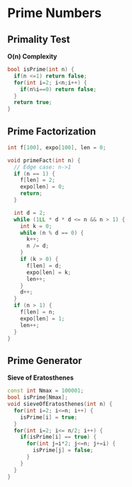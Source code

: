 # Prime Numbers

## Primality Test

**O(n) Complexity**

```cpp
bool isPrime(int n) {
  if(n <=1) return false;
  for(int i=2; i<n;i++) {
    if(n%i==0) return false;
  }
  return true;
}
```

## Prime Factorization

```cpp
int f[100], expo[100], len = 0;

void primeFact(int n) {
  // Edge case: n->1
  if (n == 1) {
    f[len] = 2;
    expo[len] = 0;
    return;
  }

  int d = 2;
  while (1LL * d * d <= n && n > 1) {
    int k = 0;
    while (n % d == 0) {
      k++;
      n /= d;
    }
    if (k > 0) {
      f[len] = d;
      expo[len] = k;
      len++;
    }
    d++;
  }
  if (n > 1) {
    f[len] = n;
    expo[len] = 1;
    len++;
  }
}
```

## Prime Generator

**Sieve of Eratosthenes**

```cpp
const int Nmax = 100001;
bool isPrime[Nmax];
void sieveOfEratosthenes(int n) {
  for(int i=2; i<=n; i++) {
    isPrime[i] = true;
  }
  for(int i=2; i<= n/2; i++) {
    if(isPrime[i] == true) {
      for(int j=i*2; j<=n; j+=i) {
        isPrime[j] = false;
      }
    }
  }
}
```
